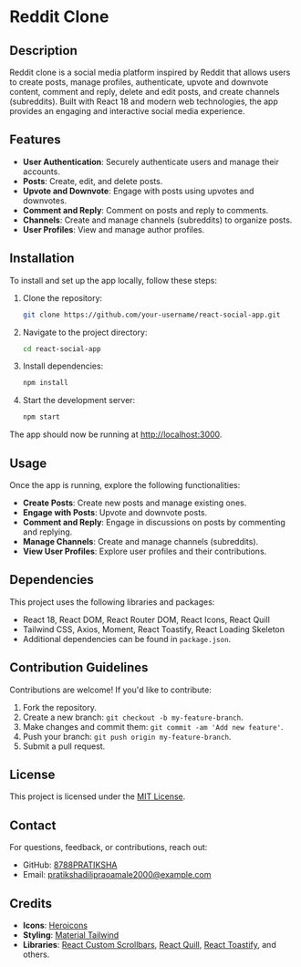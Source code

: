 # Reddit Clone

## Description

Reddit clone is a social media platform inspired by Reddit that allows users to create posts, manage profiles, authenticate, upvote and downvote content, comment and reply, delete and edit posts, and create channels (subreddits). Built with React 18 and modern web technologies, the app provides an engaging and interactive social media experience.

## Features

- **User Authentication**: Securely authenticate users and manage their accounts.
- **Posts**: Create, edit, and delete posts.
- **Upvote and Downvote**: Engage with posts using upvotes and downvotes.
- **Comment and Reply**: Comment on posts and reply to comments.
- **Channels**: Create and manage channels (subreddits) to organize posts.
- **User Profiles**: View and manage author profiles.

## Installation

To install and set up the app locally, follow these steps:

1. Clone the repository:
    ```bash
    git clone https://github.com/your-username/react-social-app.git
    ```

2. Navigate to the project directory:
    ```bash
    cd react-social-app
    ```

3. Install dependencies:
    ```bash
    npm install
    ```

4. Start the development server:
    ```bash
    npm start
    ```

The app should now be running at [http://localhost:3000](http://localhost:3000).

## Usage

Once the app is running, explore the following functionalities:

- **Create Posts**: Create new posts and manage existing ones.
- **Engage with Posts**: Upvote and downvote posts.
- **Comment and Reply**: Engage in discussions on posts by commenting and replying.
- **Manage Channels**: Create and manage channels (subreddits).
- **View User Profiles**: Explore user profiles and their contributions.

## Dependencies

This project uses the following libraries and packages:

- React 18, React DOM, React Router DOM, React Icons, React Quill
- Tailwind CSS, Axios, Moment, React Toastify, React Loading Skeleton
- Additional dependencies can be found in `package.json`.

## Contribution Guidelines

Contributions are welcome! If you'd like to contribute:

1. Fork the repository.
2. Create a new branch: `git checkout -b my-feature-branch`.
3. Make changes and commit them: `git commit -am 'Add new feature'`.
4. Push your branch: `git push origin my-feature-branch`.
5. Submit a pull request.

## License

This project is licensed under the [MIT License](LICENSE).

## Contact

For questions, feedback, or contributions, reach out:

- GitHub: [8788PRATIKSHA](https://github.com/8788PRATIKSHA)
- Email: pratikshadilipraoamale2000@example.com

## Credits

- **Icons**: [Heroicons](https://heroicons.com/)
- **Styling**: [Material Tailwind](https://www.material-tailwind.com/)
- **Libraries**: [React Custom Scrollbars](https://www.npmjs.com/package/react-custom-scrollbars-2), [React Quill](https://www.npmjs.com/package/react-quill), [React Toastify](https://www.npmjs.com/package/react-toastify), and others.
